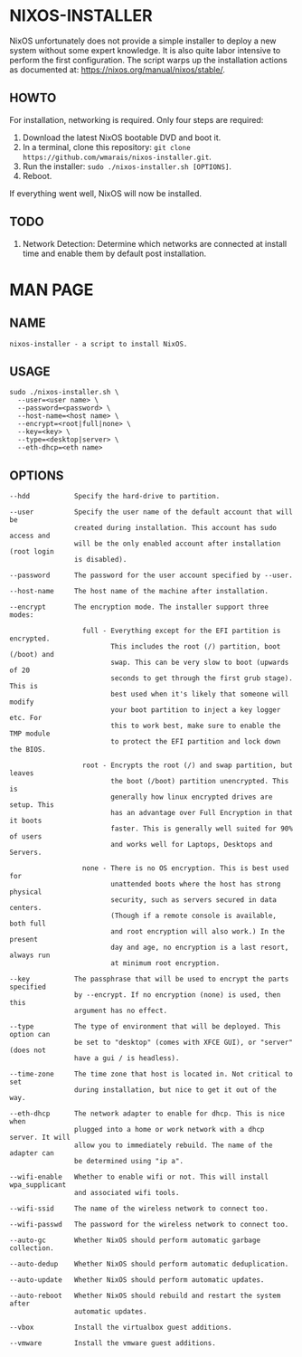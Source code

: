 # NIXOS-INSTALLER
NixOS unfortunately does not provide a simple installer to deploy a new system
without some expert knowledge. It is also quite labor intensive to perform the
first configuration. The script warps up the installation actions as documented
at: https://nixos.org/manual/nixos/stable/.


## HOWTO
For installation, networking is required. Only four steps are required:

1. Download the latest NixOS bootable DVD and boot it.
2. In a terminal, clone this repository: `git clone https://github.com/wmarais/nixos-installer.git`.
3. Run the installer: `sudo ./nixos-installer.sh [OPTIONS]`.
4. Reboot.

If everything went well, NixOS will now be installed. 

## TODO
1. Network Detection: Determine which networks are connected at install time and
                      enable them by default post installation.

# MAN PAGE

## NAME
```
nixos-installer - a script to install NixOS.
```

## USAGE

```
sudo ./nixos-installer.sh \
  --user=<user name> \
  --password=<password> \
  --host-name=<host name> \
  --encrypt=<root|full|none> \
  --key=<key> \
  --type=<desktop|server> \
  --eth-dhcp=<eth name>
```

## OPTIONS
```
--hdd           Specify the hard-drive to partition.

--user          Specify the user name of the default account that will be 
                created during installation. This account has sudo access and
                will be the only enabled account after installation (root login 
                is disabled).

--password      The password for the user account specified by --user.

--host-name     The host name of the machine after installation.

--encrypt       The encryption mode. The installer support three modes:

                  full - Everything except for the EFI partition is encrypted. 
                         This includes the root (/) partition, boot (/boot) and 
                         swap. This can be very slow to boot (upwards of 20 
                         seconds to get through the first grub stage). This is 
                         best used when it's likely that someone will modify 
                         your boot partition to inject a key logger etc. For 
                         this to work best, make sure to enable the TMP module 
                         to protect the EFI partition and lock down the BIOS.

                  root - Encrypts the root (/) and swap partition, but leaves 
                         the boot (/boot) partition unencrypted. This is 
                         generally how linux encrypted drives are setup. This 
                         has an advantage over Full Encryption in that it boots 
                         faster. This is generally well suited for 90% of users 
                         and works well for Laptops, Desktops and Servers.

                  none - There is no OS encryption. This is best used for 
                         unattended boots where the host has strong physical 
                         security, such as servers secured in data centers. 
                         (Though if a remote console is available, both full 
                         and root encryption will also work.) In the present 
                         day and age, no encryption is a last resort, always run
                         at minimum root encryption.

--key           The passphrase that will be used to encrypt the parts specified 
                by --encrypt. If no encryption (none) is used, then this 
                argument has no effect. 

--type          The type of environment that will be deployed. This option can
                be set to "desktop" (comes with XFCE GUI), or "server" (does not
                have a gui / is headless).

--time-zone     The time zone that host is located in. Not critical to set
                during installation, but nice to get it out of the way.

--eth-dhcp      The network adapter to enable for dhcp. This is nice when
                plugged into a home or work network with a dhcp server. It will
                allow you to immediately rebuild. The name of the adapter can
                be determined using "ip a".

--wifi-enable   Whether to enable wifi or not. This will install wpa_supplicant
                and associated wifi tools.

--wifi-ssid     The name of the wireless network to connect too.

--wifi-passwd   The password for the wireless network to connect too.

--auto-gc       Whether NixOS should perform automatic garbage collection.

--auto-dedup    Whether NixOS should perform automatic deduplication.

--auto-update   Whether NixOS should perform automatic updates.

--auto-reboot   Whether NixOS should rebuild and restart the system after
                automatic updates.

--vbox          Install the virtualbox guest additions.

--vmware        Install the vmware guest additions.
```
